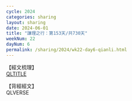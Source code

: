```yaml
---
cycle: 2024
categories: sharing
layout: sharing
date: 2024-06-01
title: "謙理之行：第153天/共730天"
weekNum: 22
dayNum: 6
permalink: /sharing/2024/wk22-day6-qianli.html
---
```

【經文梳理】  
[QLTITLE](QLLINK)

【背經經文】  
QLVERSE
